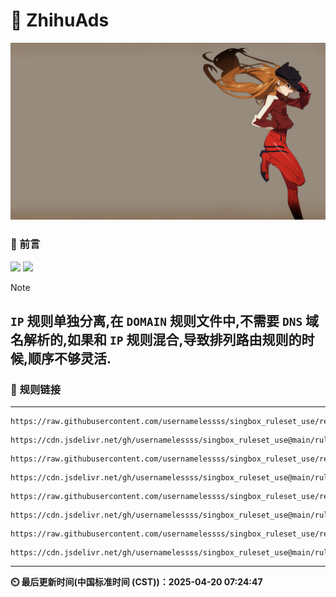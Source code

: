 
# 🧸 ZhihuAds
![](https://raw.githubusercontent.com/usernamelessss/picture-bed/main/images/202504042256831.jpg)
### 📣 前言
![](https://shields.io/badge/-移除重复规则-ff69b4) ![](https://shields.io/badge/-IP&nbsp;规则单独存放不与&nbsp;DOMAIN&nbsp;等混合-green)
> [!NOTE]
**`IP` 规则单独分离,在 `DOMAIN` 规则文件中,不需要 `DNS` 域名解析的,如果和 `IP` 规则混合,导致排列路由规则的时候,顺序不够灵活.**
---

###  🔗 规则链接
---

```url
https://raw.githubusercontent.com/usernamelessss/singbox_ruleset_use/refs/heads/main/rule/ZhihuAds/ZhihuAds_IP.json
```

```url
https://cdn.jsdelivr.net/gh/usernamelessss/singbox_ruleset_use@main/rule/ZhihuAds/ZhihuAds_IP.json
```

```url
https://raw.githubusercontent.com/usernamelessss/singbox_ruleset_use/refs/heads/main/rule/ZhihuAds/ZhihuAds_IP.srs
```

```url
https://cdn.jsdelivr.net/gh/usernamelessss/singbox_ruleset_use@main/rule/ZhihuAds/ZhihuAds_IP.srs
```

```url
https://raw.githubusercontent.com/usernamelessss/singbox_ruleset_use/refs/heads/main/rule/ZhihuAds/ZhihuAds_No_IP.json
```

```url
https://cdn.jsdelivr.net/gh/usernamelessss/singbox_ruleset_use@main/rule/ZhihuAds/ZhihuAds_No_IP.json
```

```url
https://raw.githubusercontent.com/usernamelessss/singbox_ruleset_use/refs/heads/main/rule/ZhihuAds/ZhihuAds_No_IP.srs
```

```url
https://cdn.jsdelivr.net/gh/usernamelessss/singbox_ruleset_use@main/rule/ZhihuAds/ZhihuAds_No_IP.srs
```

---
**⏲️ 最后更新时间(中国标准时间 (CST))：2025-04-20 07:24:47**